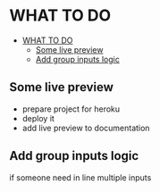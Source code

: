 # WHAT TO DO

- [WHAT TO DO](#what-to-do)
  - [Some live preview](#some-live-preview)
  - [Add group inputs logic](#add-group-inputs-logic)

## Some live preview

- prepare project for heroku
- deploy it
- add live preview to documentation

## Add group inputs logic

if someone need in line multiple inputs
